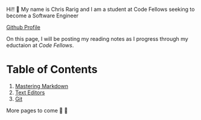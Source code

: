 Hi!! :vulcan_salute: My name is Chris Rarig and I am a student at Code Fellows seeking to become a Software Engineer

[Github Profile](https://github.com/chrisrarig1)

On this page, I will be posting my reading notes as I progress through my eductaion at *Code Fellows*.

# Table of Contents

1. [Mastering Markdown](https://chrisrarig1.github.io/reading-notes/day1.html)
2. [Text Editors](https://chrisrarig1.github.io/reading-notes/day2.html)
3. [Git](https://chrisrarig1.github.io/reading-notes/day3.html)

More pages to come :metal: :monocle_face:
